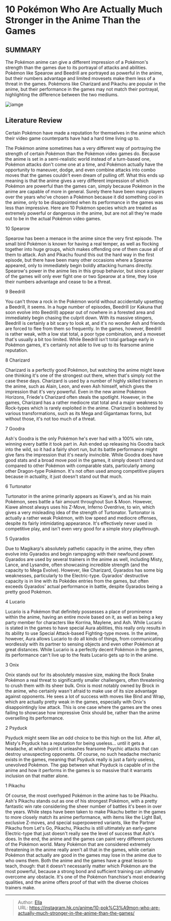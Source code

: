 # 10 Pokémon Who Are Actually Much Stronger in the Anime Than the Games


## SUMMARY 


 The Pokémon anime can give a different impression of a Pokémon&#39;s strength than the games due to its portrayal of attacks and abilities. 
 Pokémon like Spearow and Beedrill are portrayed as powerful in the anime, but their numbers advantage and limited movesets make them less of a threat in the games. 
 Pokémons like Charizard and Pikachu are popular in the anime, but their performance in the games may not match their portrayal, highlighting the difference between the two mediums. 

![iamge](https://static1.srcdn.com/wordpress/wp-content/uploads/2023/10/pokemon-anime-stronger.jpg)

## Literature Review

Certain Pokémon have made a reputation for themselves in the anime which their video game counterparts have had a hard time living up to.




The Pokémon anime sometimes has a very different way of portraying the strength of certain Pokémon than the Pokémon video games do. Because the anime is set in a semi-realistic world instead of a turn-based one, Pokémon attacks don&#39;t come one at a time, and Pokémon actually have the opportunity to maneuver, dodge, and even combine attacks into combo moves that the games couldn&#39;t even dream of pulling off.
What this ends up meaning is that the anime gives a very different impression of which Pokémon are powerful than the games can, simply because Pokémon in the anime are capable of more in general. Surely there have been many players over the years who&#39;ve chosen a Pokémon because it did something cool in the anime, only to be disappointed when its performance in the games was less than impressive. Here are 10 Pokémon species which are treated as extremely powerful or dangerous in the anime, but are not all they&#39;re made out to be in the actual Pokémon video games.









 








 10  Spearow 
        

Spearow has been a menace in the anime since the very first episode. The small bird Pokémon is known for having a real temper, as well as flocking together into huge groups, which makes offending one of them cause all of them to attack. Ash and Pikachu found this out the hard way in the first episode, but there have been many other occasions where a Spearow appeared, only to immediately begin boldly attacking humans directly. Spearow&#39;s power in the anime lies in this group behavior, but since a player of the games will only ever fight one or two Spearow at a time, they lose their numbers advantage and cease to be a threat.





 9  Beedrill 
        

You can&#39;t throw a rock in the Pokémon world without accidentally upsetting a Beedrill, it seems. In a huge number of episodes, Beedrill (or Kakuna that soon evolve into Beedrill) appear out of nowhere in a forested area and immediately begin chasing the culprit down. With its massive stingers, Beedrill is certainly a bit scary to look at, and it&#39;s no wonder Ash and friends are forced to flee from them so frequently. In the games, however, Beedrill is rather weak, with a low stat total, a poor type combination, and a moveset that&#39;s usually a bit too limited. While Beedrill isn&#39;t total garbage early in Pokémon games, it&#39;s certainly not able to live up to its fearsome anime reputation.





 8  Charizard 
        

Charizard is a perfectly good Pokémon, but watching the anime might leave one thinking it&#39;s one of the strongest out there, when that&#39;s simply not the case these days. Charizard is used by a number of highly skilled trainers in the anime, such as Alain, Leon, and even Ash himself, which gives the impression that it&#39;s very powerful. Even in the new anime Pokémon Horizons, Friede&#39;s Charizard often steals the spotlight. However, in the games, Charizard has a rather mediocre stat total and a major weakness to Rock-types which is rarely exploited in the anime. Charizard is bolstered by various transformations, such as its Mega and Gigantamax forms, but without those, it&#39;s not too much of a threat.





 7  Goodra 
        

Ash&#39;s Goodra is the only Pokémon he&#39;s ever had with a 100% win rate, winning every battle it took part in. Ash ended up releasing his Goodra back into the wild, so it had a fairly short run, but its battle performance might give fans the impression that it&#39;s nearly invincible. While Goodra does have good stats and a broad move pool in the games, it simply doesn&#39;t stand out compared to other Pokémon with comparable stats, particularly among other Dragon-type Pokémon. It&#39;s not often used among competitive players because in actuality, it just doesn&#39;t stand out that much.





 6  Turtonator 
        

Turtonator in the anime primarily appears as Kiawe&#39;s, and as his main Pokémon, sees battle a fair amount throughout Sun &amp; Moon. However, Kiawe almost always uses his Z-Move, Inferno Overdrive, to win, which gives a very misleading idea of the strength of Turtonator. Turtonator is actually a rather weak Pokémon, with low speed and mediocre offenses, despite its fairly intimidating appearance. It&#39;s effectively never used in competitive play, and isn&#39;t even very good for a simple story playthrough.





 5  Gyarados 
        

Due to Magikarp&#39;s absolutely pathetic capacity in the anime, they often evolve into Gyarados and begin rampaging with their newfound power. Gyarados are used by several trainers in the anime as well, including Misty, Lance, and Lysandre, often showcasing incredible strength (and the capacity to Mega Evolve). However, like Charizard, Gyarados has some big weaknesses, particularly to the Electric-type. Gyarados&#39; destructive capacity is in line with its Pokédex entries from the games, but often exceeds Gyarados&#39; actual performance in battle, despite Gyarados being a pretty good Pokémon.





 4  Lucario 
        

Lucario is a Pokémon that definitely possesses a place of prominence within the anime, having an entire movie based on it, as well as being a key party member for characters like Korrina, Maylene, and Ash. While Lucario is stated in the games to have special Aura abilities, this really only results in its ability to use Special Attack-based Fighting-type moves. In the anime, however, Aura allows Lucario to do all kinds of things, from communicating wordlessly with its partner to sensing objects and even other Pokémon at great distances. While Lucario is a perfectly decent Pokémon in the games, its performance can&#39;t live up to the feats Lucario gets up to in the anime.





 3  Onix 
        

Onix stands out for its absolutely massive size, making the Rock Snake Pokémon a real threat to significantly smaller challengers, often threatening to crush them with its sheer bulk. Onix is most notably owned by Brock in the anime, who certainly wasn&#39;t afraid to make use of its size advantage against opponents. He sees a lot of success with moves like Bind and Wrap, which are actually pretty weak in the games, especially with Onix&#39;s disappointingly low attack. This is one case where the games are the ones failing to showcase how impressive Onix should be, rather than the anime overselling its performance.





 2  Psyduck 
        

Psyduck might seem like an odd choice to be this high on the list. After all, Misty&#39;s Psyduck has a reputation for being useless... until it gets a headache, at which point it unleashes fearsome Psychic attacks that can destroy unsuspecting opponents. Of course, no such headache mechanic exists in the games, meaning that Psyduck really is just a fairly useless, unevolved Pokémon. The gap between what Psyduck is capable of in the anime and how it performs in the games is so massive that it warrants inclusion on that matter alone.





 1  Pikachu 
        

Of course, the most overhyped Pokémon in the anime has to be Pikachu. Ash&#39;s Pikachu stands out as one of his strongest Pokémon, with a pretty fantastic win rate considering the sheer number of battles it&#39;s been in over the years. While steps have been taken to make Pikachu better in the games to more closely match its anime performance, with items like the Light Ball, exclusive Z-moves, and special superpowered variants, like the Partner Pikachu from Let&#39;s Go, Pikachu, Pikachu is still ultimately an early-game Electric-type that just doesn&#39;t really see the level of success that Ash&#39;s does.
In the end, the anime and the games can paint very different pictures of the Pokémon world. Many Pokémon that are considered extremely threatening in the anime really aren&#39;t all that in the games, while certain Pokémon that actually are good in the games may lose in the anime due to who owns them. Both the anime and the games have a great lesson to teach, though: that it doesn&#39;t necessarily matter which Pokémon are the most powerful, because a strong bond and sufficient training can ultimately overcome any obstacle. It&#39;s one of the Pokémon franchise&#39;s most endearing qualities, and the anime offers proof of that with the diverse choices trainers make.

---

> Author: [Ella](https://instagram.hk.cn/)  
> URL: https://instagram.hk.cn/anime/10-pok%C3%A9mon-who-are-actually-much-stronger-in-the-anime-than-the-games/  

